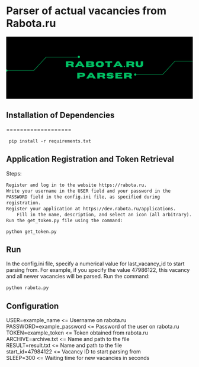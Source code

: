 # Parser of actual vacancies from Rabota.ru

<p align="center">
  <img src="rabotaru.png" alt="title">
</p>


## Installation of Dependencies
===================

```
 pip install -r requirements.txt
```

## Application Registration and Token Retrieval

Steps:

    Register and log in to the website https://rabota.ru.
    Write your username in the USER field and your password in the PASSWORD field in the config.ini file, as specified during registration.
    Register your application at https://dev.rabota.ru/applications.
        Fill in the name, description, and select an icon (all arbitrary).
    Run the get_token.py file using the command:

```
python get_token.py
```

## Run

In the config.ini file, specify a numerical value for last_vacancy_id to start parsing from.
For example, if you specify the value 47986122, this vacancy and all newer vacancies will be parsed.
Run the command:

```
python rabota.py
```

## Configuration 

USER=example_name            <= Username on rabota.ru<br>
PASSWORD=example_password    <= Password of the user on rabota.ru<br>
TOKEN=example_token          <= Token obtained from rabota.ru<br>
ARCHIVE=archive.txt          <= Name and path to the file<br>
RESULT=result.txt            <= Name and path to the file<br>
start_id=47984122     		 <= Vacancy ID to start parsing from<br>
SLEEP=300                    <= Waiting time for new vacancies in seconds<br>
